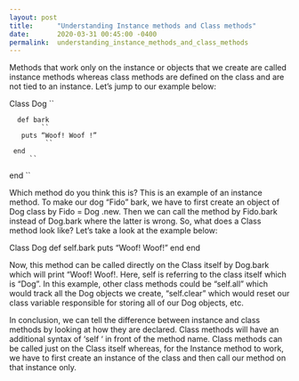 ```yaml
---
layout: post
title:      "Understanding Instance methods and Class methods"
date:       2020-03-31 00:45:00 -0400
permalink:  understanding_instance_methods_and_class_methods
---
```




Methods that work only on the instance or objects that we create are called instance methods whereas class methods are defined on the class and are not tied to an instance.
Let’s jump to our example below:

 Class Dog
 ``
  
      def bark
			``
       puts “Woof! Woof !”
			 ``
     end  
		 ``
  end
	``

Which method do you think this is? This is an example of an instance method. To make our dog “Fido” bark, we have to first create an object of Dog class by Fido = Dog .new. Then we can call the method by Fido.bark instead of Dog.bark where the latter is wrong.
So, what does a Class method look like? Let’s take a look at the example below:
 
  Class Dog
      def self.bark
               puts “Woof! Woof!”
      end
 end

Now, this method can be called directly on the Class itself by Dog.bark which will print “Woof! Woof!. Here, self is referring to the class itself which is “Dog”. In this example, other class methods could be “self.all” which would track all the Dog objects we create, “self.clear” which would reset our class variable responsible for storing all of our Dog objects, etc.

In conclusion, we can tell the difference between instance and class methods by looking at how they are declared. Class methods will have an additional syntax of ‘self ‘ in front of the method name. Class methods can be called just on the Class itself whereas, for the Instance method to work, we have to first create an instance of the class and then call our method on that instance only.
